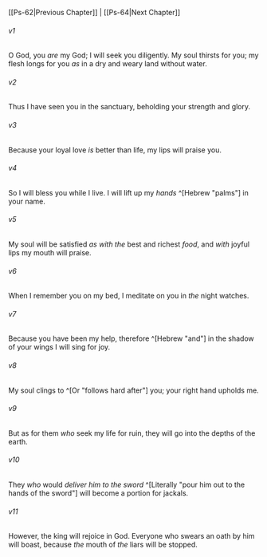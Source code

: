﻿---
aliases:
  - Psalms 63
---

[[Ps-62|Previous Chapter]] | [[Ps-64|Next Chapter]]

###### v1
O God, you _are_ my God;
I will seek you diligently.
My soul thirsts for you; my flesh longs for you
_as_ in a dry and weary land without water.

###### v2
Thus I have seen you in the sanctuary,
beholding your strength and glory.

###### v3
Because your loyal love _is_ better than life,
my lips will praise you.

###### v4
So I will bless you while I live.
I will lift up my _hands_ ^[Hebrew "palms"] in your name.

###### v5
My soul will be satisfied _as with the_ best and richest _food_,
and _with_ joyful lips my mouth will praise.

###### v6
When I remember you on my bed,
I meditate on you in _the_ night watches.

###### v7
Because you have been my help,
therefore ^[Hebrew "and"] in the shadow of your wings I will sing for joy.

###### v8
My soul clings to ^[Or "follows hard after"] you;
your right hand upholds me.

###### v9
But as for them _who_ seek my life for ruin,
they will go into the depths of the earth.

###### v10
They _who_ would _deliver him to the sword_ ^[Literally "pour him out to the hands of the sword"]
will become a portion for jackals.

###### v11
However, the king will rejoice in God.
Everyone who swears an oath by him will boast,
because _the_ mouth of _the_ liars will be stopped.
